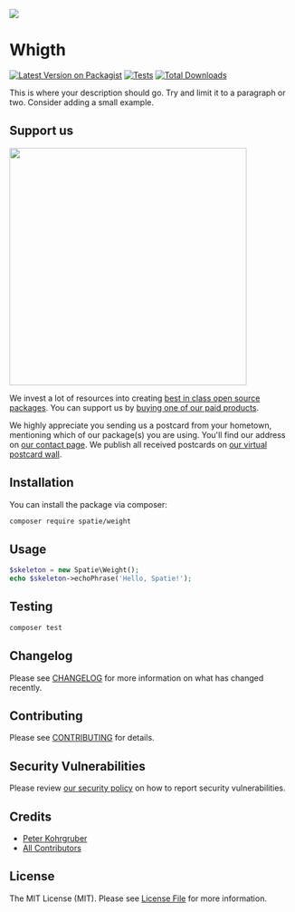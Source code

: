 
[<img src="https://github-ads.s3.eu-central-1.amazonaws.com/support-ukraine.svg?t=1" />](https://supportukrainenow.org)

# Whigth

[![Latest Version on Packagist](https://img.shields.io/packagist/v/spatie/weight.svg?style=flat-square)](https://packagist.org/packages/spatie/weight)
[![Tests](https://github.com/spatie/weight/actions/workflows/run-tests.yml/badge.svg?branch=main)](https://github.com/spatie/weight/actions/workflows/run-tests.yml)
[![Total Downloads](https://img.shields.io/packagist/dt/spatie/weight.svg?style=flat-square)](https://packagist.org/packages/spatie/weight)

This is where your description should go. Try and limit it to a paragraph or two. Consider adding a small example.

## Support us

[<img src="https://github-ads.s3.eu-central-1.amazonaws.com/weight.jpg?t=1" width="419px" />](https://spatie.be/github-ad-click/weight)

We invest a lot of resources into creating [best in class open source packages](https://spatie.be/open-source). You can support us by [buying one of our paid products](https://spatie.be/open-source/support-us).

We highly appreciate you sending us a postcard from your hometown, mentioning which of our package(s) you are using. You'll find our address on [our contact page](https://spatie.be/about-us). We publish all received postcards on [our virtual postcard wall](https://spatie.be/open-source/postcards).

## Installation

You can install the package via composer:

```bash
composer require spatie/weight
```

## Usage

```php
$skeleton = new Spatie\Weight();
echo $skeleton->echoPhrase('Hello, Spatie!');
```

## Testing

```bash
composer test
```

## Changelog

Please see [CHANGELOG](CHANGELOG.md) for more information on what has changed recently.

## Contributing

Please see [CONTRIBUTING](https://github.com/spatie/.github/blob/main/CONTRIBUTING.md) for details.

## Security Vulnerabilities

Please review [our security policy](../../security/policy) on how to report security vulnerabilities.

## Credits

- [Peter Kohrgruber](https://github.com/fakeusername)
- [All Contributors](../../contributors)

## License

The MIT License (MIT). Please see [License File](LICENSE.md) for more information.
